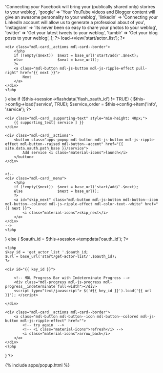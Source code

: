---
---

<?php
$supporting_text = [
    'facebook'  => 'Connecting your Facebook will bring your (publically shared only) storires to your weblog',
    'google'    => 'Your YouTube videos and Blogger content will give an awesome personality to your weblog',
    'linkedin'  => 'Connecting your LinkedIn account will allow us to generate a professioal about of you',
    'instagram' => 'Its never been so easy to share your photos to your weblog',
    'twitter'   => 'Get your latest tweets to your weblog',
    'tumblr'    => 'Get your blog posts to your weblog',
];
?>

<style type="text/css">
    .demo-card-square > .mdl-card__title {
        color: #fff;
        background:
            url('/assets/images/social-icon-'.$service.'-white.svg') center center no-repeat,
            url('/assets/images/stripe-v.png'),
            url('{{ site.data.session.avatar }}') bottom center / cover;
    }
</style>

<?php
${{ site.data.oauth.path_base }} = 'action/apps/add';

if (!empty($oauth_id))
{
    $this->load->view('start/actor_list');
    ?>
    <div class="mdl-card__actions mdl-card--border">
        <?php
        if (!empty($next))  $next = base_url('start/add/'.$next);
        else                $next = base_url();
        ?>
        <a class="mdl-button mdl-js-button mdl-js-ripple-effect pull-right" href="{{ next }}">
            Next
        </a>
    </div>
    <?php
}
else if ($this->session->flashdata('flash_oauth_id') != TRUE)
{
    $this->config->load('service', TRUE);
    $service_order = $this->config->item('info', 'service');
    ?>

    <div class="mdl-card__supporting-text" style="min-height: 40px;">
        {{ supporting_text[ service ] }}
    </div>

    <div class="mdl-card__actions">
        <button class="apps-popup mdl-button mdl-js-button mdl-js-ripple-effect mdl-button--raised mdl-button--accent" href="{{ site.data.oauth.path_base }}/service">
            Add service <i class="material-icons">launch</i>
        </button>
    </div>


    <!-- 
    <div class="mdl-card__menu">
        <?php
        if (!empty($next))  $next = base_url('start/add/'.$next);
        else                $next = base_url();
        ?>
        <a id="skip_next" class="mdl-button mdl-js-button mdl-button--icon mdl-button--colored mdl-js-ripple-effect mdl-color-text--white" href="{{ next }}">
            <i class="material-icons">skip_next</i>
        </a>
    </div>
    -->
    <?php
}
else
{
    $oauth_id = $this->session->tempdata('oauth_id');
    ?>

    <?php
    $key_id = 'get_actor_list_'.$oauth_id;
    $url = base_url('start/get-actor-list/'.$oauth_id);
    ?>

    <div id="{{ key_id }}">

        <!-- MDL Progress Bar with Indeterminate Progress -->
        <div class="mdl-progress mdl-js-progress mdl-progress__indeterminate full-width"></div>
        <script type="text/javascript"> $('#{{ key_id }}').load('{{ url }}'); </script>

    </div>

    <div class="mdl-card__actions mdl-card--border">
        <a class="mdl-button mdl-button--icon mdl-button--colored mdl-js-button mdl-js-ripple-effect" href="">
            <!-- try again  -->
            <!-- <i class="material-icons">refresh</i> -->
            <i class="material-icons">arrow_back</i>
        </a>
    </div>
    <?php
}
?>

 {% include apps/popup.html %}